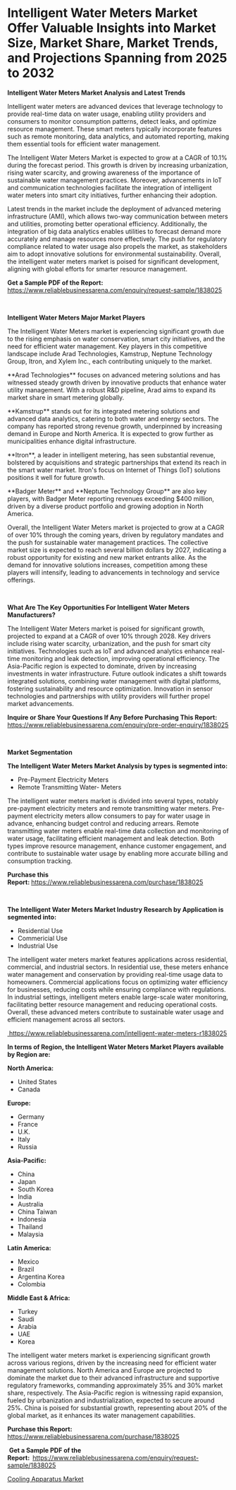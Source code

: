 <p><h1>Intelligent Water Meters Market Offer Valuable Insights into Market Size, Market Share, Market Trends, and Projections Spanning from 2025 to 2032</h1></p><p><strong>Intelligent Water Meters Market Analysis and Latest Trends</strong></p>
<p><p>Intelligent water meters are advanced devices that leverage technology to provide real-time data on water usage, enabling utility providers and consumers to monitor consumption patterns, detect leaks, and optimize resource management. These smart meters typically incorporate features such as remote monitoring, data analytics, and automated reporting, making them essential tools for efficient water management.</p><p>The Intelligent Water Meters Market is expected to grow at a CAGR of 10.1% during the forecast period. This growth is driven by increasing urbanization, rising water scarcity, and growing awareness of the importance of sustainable water management practices. Moreover, advancements in IoT and communication technologies facilitate the integration of intelligent water meters into smart city initiatives, further enhancing their adoption.</p><p>Latest trends in the market include the deployment of advanced metering infrastructure (AMI), which allows two-way communication between meters and utilities, promoting better operational efficiency. Additionally, the integration of big data analytics enables utilities to forecast demand more accurately and manage resources more effectively. The push for regulatory compliance related to water usage also propels the market, as stakeholders aim to adopt innovative solutions for environmental sustainability. Overall, the intelligent water meters market is poised for significant development, aligning with global efforts for smarter resource management.</p></p>
<p><strong>Get a Sample PDF of the Report:&nbsp;</strong> <a href="https://www.reliablebusinessarena.com/enquiry/request-sample/1838025?utm_campaign=3015&utm_medium=2&utm_source=Github&utm_content=ia&utm_term=09042025&utm_id=intelligent-water-meters">https://www.reliablebusinessarena.com/enquiry/request-sample/1838025</a></p>
<p>&nbsp;</p>
<p><strong>Intelligent Water Meters Major Market Players</strong></p>
<p><p>The Intelligent Water Meters market is experiencing significant growth due to the rising emphasis on water conservation, smart city initiatives, and the need for efficient water management. Key players in this competitive landscape include Arad Technologies, Kamstrup, Neptune Technology Group, Itron, and Xylem Inc., each contributing uniquely to the market.</p><p>**Arad Technologies** focuses on advanced metering solutions and has witnessed steady growth driven by innovative products that enhance water utility management. With a robust R&D pipeline, Arad aims to expand its market share in smart metering globally.</p><p>**Kamstrup** stands out for its integrated metering solutions and advanced data analytics, catering to both water and energy sectors. The company has reported strong revenue growth, underpinned by increasing demand in Europe and North America. It is expected to grow further as municipalities enhance digital infrastructure.</p><p>**Itron**, a leader in intelligent metering, has seen substantial revenue, bolstered by acquisitions and strategic partnerships that extend its reach in the smart water market. Itron's focus on Internet of Things (IoT) solutions positions it well for future growth.</p><p>**Badger Meter** and **Neptune Technology Group** are also key players, with Badger Meter reporting revenues exceeding $400 million, driven by a diverse product portfolio and growing adoption in North America.</p><p>Overall, the Intelligent Water Meters market is projected to grow at a CAGR of over 10% through the coming years, driven by regulatory mandates and the push for sustainable water management practices. The collective market size is expected to reach several billion dollars by 2027, indicating a robust opportunity for existing and new market entrants alike. As the demand for innovative solutions increases, competition among these players will intensify, leading to advancements in technology and service offerings.</p></p>
<p>&nbsp;</p>
<p><strong>What Are The Key Opportunities For Intelligent Water Meters Manufacturers?</strong></p>
<p><p>The Intelligent Water Meters market is poised for significant growth, projected to expand at a CAGR of over 10% through 2028. Key drivers include rising water scarcity, urbanization, and the push for smart city initiatives. Technologies such as IoT and advanced analytics enhance real-time monitoring and leak detection, improving operational efficiency. The Asia-Pacific region is expected to dominate, driven by increasing investments in water infrastructure. Future outlook indicates a shift towards integrated solutions, combining water management with digital platforms, fostering sustainability and resource optimization. Innovation in sensor technologies and partnerships with utility providers will further propel market advancements.</p></p>
<p><strong>Inquire or Share Your Questions If Any Before Purchasing This Report:</strong> <a href="https://www.reliablebusinessarena.com/enquiry/pre-order-enquiry/1838025?utm_campaign=3015&utm_medium=2&utm_source=Github&utm_content=ia&utm_term=09042025&utm_id=intelligent-water-meters">https://www.reliablebusinessarena.com/enquiry/pre-order-enquiry/1838025</a></p>
<p>&nbsp;</p>
<p><strong>Market Segmentation</strong></p>
<p><strong>The Intelligent Water Meters Market Analysis by types is segmented into:</strong></p>
<p><ul><li>Pre-Payment Electricity Meters</li><li>Remote Transmitting Water- Meters</li></ul></p>
<p><p>The intelligent water meters market is divided into several types, notably pre-payment electricity meters and remote transmitting water meters. Pre-payment electricity meters allow consumers to pay for water usage in advance, enhancing budget control and reducing arrears. Remote transmitting water meters enable real-time data collection and monitoring of water usage, facilitating efficient management and leak detection. Both types improve resource management, enhance customer engagement, and contribute to sustainable water usage by enabling more accurate billing and consumption tracking.</p></p>
<p><strong>Purchase this Report:&nbsp;</strong><a href="https://www.reliablebusinessarena.com/purchase/1838025?utm_campaign=3015&utm_medium=2&utm_source=Github&utm_content=ia&utm_term=09042025&utm_id=intelligent-water-meters">https://www.reliablebusinessarena.com/purchase/1838025</a></p>
<p>&nbsp;</p>
<p><strong>The Intelligent Water Meters Market Industry Research by Application is segmented into:</strong></p>
<p><ul><li>Residential Use</li><li>Commericial Use</li><li>Industrial Use</li></ul></p>
<p><p>The intelligent water meters market features applications across residential, commercial, and industrial sectors. In residential use, these meters enhance water management and conservation by providing real-time usage data to homeowners. Commercial applications focus on optimizing water efficiency for businesses, reducing costs while ensuring compliance with regulations. In industrial settings, intelligent meters enable large-scale water monitoring, facilitating better resource management and reducing operational costs. Overall, these advanced meters contribute to sustainable water usage and efficient management across all sectors.</p></p>
<p><a href="https://www.reliablebusinessarena.com/intelligent-water-meters-r1838025?utm_campaign=3015&utm_medium=2&utm_source=Github&utm_content=ia&utm_term=09042025&utm_id=intelligent-water-meters">&nbsp;https://www.reliablebusinessarena.com/intelligent-water-meters-r1838025</a></p>
<p><strong>In terms of Region, the Intelligent Water Meters Market Players available by Region are:</strong></p>
<p>
    <p> <strong> North America: </strong>
        <ul>
            <li>United States</li>
            <li>Canada</li>
        </ul>
        </p> 
    <p> <strong> Europe: </strong>
        <ul>
            <li>Germany</li>
            <li>France</li>
            <li>U.K.</li>
            <li>Italy</li>
            <li>Russia</li>
        </ul>
        </p> 
    <p> <strong> Asia-Pacific: </strong>
        <ul>
            <li>China</li>
            <li>Japan</li>
            <li>South Korea</li>
            <li>India</li>
            <li>Australia</li>
            <li>China Taiwan</li>
            <li>Indonesia</li>
            <li>Thailand</li>
            <li>Malaysia</li>
        </ul>
        </p> 
    <p> <strong> Latin America: </strong>
        <ul>
            <li>Mexico</li>
            <li>Brazil</li>
            <li>Argentina Korea</li>
            <li>Colombia</li>
        </ul>
        </p> 
    <p> <strong> Middle East & Africa: </strong>
        <ul>
            <li>Turkey</li>
            <li>Saudi</li>
            <li>Arabia</li>
            <li>UAE</li>
            <li>Korea</li>
        </ul>
    </p>
    </p>
<p><p>The intelligent water meters market is experiencing significant growth across various regions, driven by the increasing need for efficient water management solutions. North America and Europe are projected to dominate the market due to their advanced infrastructure and supportive regulatory frameworks, commanding approximately 35% and 30% market share, respectively. The Asia-Pacific region is witnessing rapid expansion, fueled by urbanization and industrialization, expected to secure around 25%. China is poised for substantial growth, representing about 20% of the global market, as it enhances its water management capabilities.</p></p>
<p><strong>Purchase this Report: </strong><a href="https://www.reliablebusinessarena.com/purchase/1838025?utm_campaign=3015&utm_medium=2&utm_source=Github&utm_content=ia&utm_term=09042025&utm_id=intelligent-water-meters">https://www.reliablebusinessarena.com/purchase/1838025</a></p>
<p>&nbsp;<strong>Get a Sample PDF of the Report:&nbsp;&nbsp;</strong><a href="https://www.reliablebusinessarena.com/enquiry/request-sample/1838025?utm_campaign=3015&utm_medium=2&utm_source=Github&utm_content=ia&utm_term=09042025&utm_id=intelligent-water-meters">https://www.reliablebusinessarena.com/enquiry/request-sample/1838025</a></p>
<p><strong></strong></p>
<p><p><a href="https://github.com/saroarmaicky/Market-Research-Report-List-1/blob/main/cooling-apparatus-market.md?utm_campaign=3015&utm_medium=2&utm_source=Github&utm_content=ia&utm_term=09042025&utm_id=intelligent-water-meters">Cooling Apparatus Market</a></p></p>